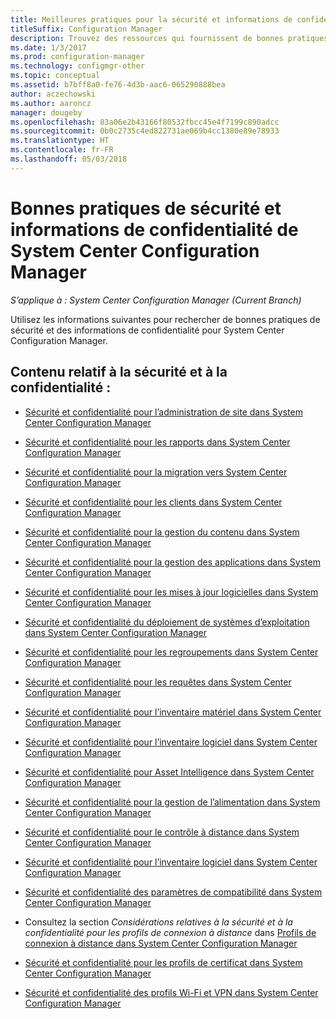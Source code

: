 ```yaml
---
title: Meilleures pratiques pour la sécurité et informations de confidentialité
titleSuffix: Configuration Manager
description: Trouvez des ressources qui fournissent de bonnes pratiques de sécurité et des informations de confidentialité pour System Center Configuration Manager.
ms.date: 1/3/2017
ms.prod: configuration-manager
ms.technology: configmgr-other
ms.topic: conceptual
ms.assetid: b7bff8a0-fe76-4d3b-aac6-065290888bea
author: aczechowski
ms.author: aaroncz
manager: dougeby
ms.openlocfilehash: 83a06e2b43166f80532fbcc45e4f7199c890adcc
ms.sourcegitcommit: 0b0c2735c4ed822731ae069b4cc1380e89e78933
ms.translationtype: HT
ms.contentlocale: fr-FR
ms.lasthandoff: 05/03/2018
---
```

# <a name="security-best-practices-and-privacy-information-for-system-center-configuration-manager"></a>Bonnes pratiques de sécurité et informations de confidentialité de System Center Configuration Manager

*S’applique à : System Center Configuration Manager (Current Branch)*

Utilisez les informations suivantes pour rechercher de bonnes pratiques de sécurité et des informations de confidentialité pour System Center Configuration Manager.  

## <a name="security-and-privacy-content"></a>Contenu relatif à la sécurité et à la confidentialité :  

-   [Sécurité et confidentialité pour l’administration de site dans System Center Configuration Manager](../../../core/plan-design/hierarchy/security-and-privacy-for-site-administration.md)  

-   [Sécurité et confidentialité pour les rapports dans System Center Configuration Manager](../../../core/servers/manage/security-and-privacy-for-reporting.md)  

-   [Sécurité et confidentialité pour la migration vers System Center Configuration Manager](../../../core/migration/security-and-privacy-for-migration.md)  

-   [Sécurité et confidentialité pour les clients dans System Center Configuration Manager](../../../core/clients/deploy/plan/security-and-privacy-for-clients.md)  

-   [Sécurité et confidentialité pour la gestion du contenu dans System Center Configuration Manager](../../../core/plan-design/hierarchy/security-and-privacy-for-content-management.md)  

-   [Sécurité et confidentialité pour la gestion des applications dans System Center Configuration Manager](../../../apps/plan-design/security-and-privacy-for-application-management.md)  

-   [Sécurité et confidentialité pour les mises à jour logicielles dans System Center Configuration Manager](../../../sum/plan-design/security-and-privacy-for-software-updates.md)  

-   [Sécurité et confidentialité du déploiement de systèmes d’exploitation dans System Center Configuration Manager](../../../osd/plan-design/security-and-privacy-for-operating-system-deployment.md)  

-   [Sécurité et confidentialité pour les regroupements dans System Center Configuration Manager](../../../core/clients/manage/collections/security-and-privacy-for-collections.md)  

-   [Sécurité et confidentialité pour les requêtes dans System Center Configuration Manager](../../../core/servers/manage/security-and-privacy-for-queries.md)  

-   [Sécurité et confidentialité pour l’inventaire matériel dans System Center Configuration Manager](../../../core/clients/manage/inventory/security-and-privacy-for-hardware-inventory.md)  

-   [Sécurité et confidentialité pour l’inventaire logiciel dans System Center Configuration Manager](../../../core/clients/manage/inventory/security-and-privacy-for-software-inventory.md)  

-   [Sécurité et confidentialité pour Asset Intelligence dans System Center Configuration Manager](../../../core/clients/manage/asset-intelligence/security-and-privacy-for-asset-intelligence.md)  

-   [Sécurité et confidentialité pour la gestion de l’alimentation dans System Center Configuration Manager](../../../core/clients/manage/power/security-and-privacy-for-power-management.md)  

-   [Sécurité et confidentialité pour le contrôle à distance dans System Center Configuration Manager](../../../core/clients/manage/remote-control/security-and-privacy-for-remote-control.md)  

-   [Sécurité et confidentialité pour l’inventaire logiciel dans System Center Configuration Manager](../../../core/clients/manage/inventory/security-and-privacy-for-software-inventory.md)  

-   [Sécurité et confidentialité des paramètres de compatibilité dans System Center Configuration Manager](../../../compliance/plan-design/security-and-privacy-for-compliance-settings.md)  

-   Consultez la section *Considérations relatives à la sécurité et à la confidentialité pour les profils de connexion à distance* dans [Profils de connexion à distance dans System Center Configuration Manager](/sccm/compliance/deploy-use/create-remote-connection-profiles)  

-   [Sécurité et confidentialité pour les profils de certificat dans System Center Configuration Manager](../../../protect/plan-design/security-and-privacy-for-certificate-profiles.md)  

-   [Sécurité et confidentialité des profils Wi-Fi et VPN dans System Center Configuration Manager](../../../protect/plan-design/security-and-privacy-for-wifi-vpn-profiles.md)  

